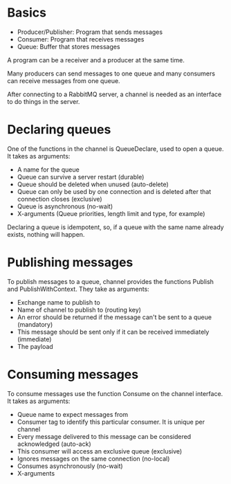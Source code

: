 # Basics

- Producer/Publisher: Program that sends messages
- Consumer: Program that receives messages
- Queue: Buffer that stores messages

A program can be a receiver and a producer at the same time.

Many producers can send messages to one queue and many consumers can receive messages from one queue.

After connecting to a RabbitMQ server, a channel is needed as an interface to do things in the server.

# Declaring queues

One of the functions in the channel is QueueDeclare, used to open a queue. It takes as arguments:
- A name for the queue
- Queue can survive a server restart (durable)
- Queue should be deleted when unused (auto-delete)
- Queue can only be used by one connection and is deleted after that connection closes (exclusive)
- Queue is asynchronous (no-wait)
- X-arguments (Queue priorities, length limit and type, for example)

Declaring a queue is idempotent, so, if a queue with the same name already exists, nothing will happen.

# Publishing messages 

To publish messages to a queue, channel provides the functions Publish and PublishWithContext. They take as arguments:
- Exchange name to publish to
- Name of channel to publish to (routing key)
- An error should be returned if the message can't be sent to a queue (mandatory)
- This message should be sent only if it can be received immediately (immediate)
- The payload

# Consuming messages

To consume messages use the function Consume on the channel interface. It takes as arguments:
- Queue name to expect messages from
- Consumer tag to identify this particular consumer. It is unique per channel
- Every message delivered to this message can be considered acknowledged (auto-ack)
- This consumer will access an exclusive queue (exclusive)
- Ignores messages on the same connection (no-local)
- Consumes asynchronously (no-wait)
- X-arguments